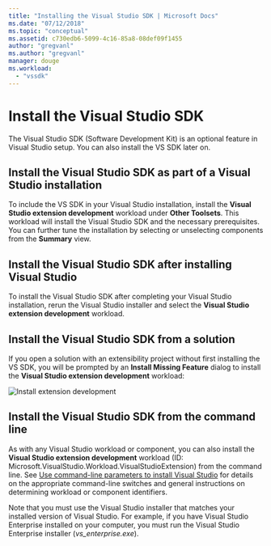 ```yaml
---
title: "Installing the Visual Studio SDK | Microsoft Docs"
ms.date: "07/12/2018"
ms.topic: "conceptual"
ms.assetid: c730edb6-5099-4c16-85a8-08def09f1455
author: "gregvanl"
ms.author: "gregvanl"
manager: douge
ms.workload: 
  - "vssdk"
---
```

# Install the Visual Studio SDK

The Visual Studio SDK (Software Development Kit) is an optional feature in Visual Studio setup. You can also install the VS SDK later on.  
  
## Install the Visual Studio SDK as part of a Visual Studio installation

To include the VS SDK in your Visual Studio installation, install the **Visual Studio extension development** workload under **Other Toolsets**. This workload will install the Visual Studio SDK and the necessary prerequisites. You can further tune the installation by selecting or unselecting components from the **Summary** view.
  
## Install the Visual Studio SDK after installing Visual Studio

To install the Visual Studio SDK after completing your Visual Studio installation, rerun the Visual Studio installer and select the **Visual Studio extension development** workload.  
  
## Install the Visual Studio SDK from a solution

If you open a solution with an extensibility project without first installing the VS SDK, you will be prompted by an **Install Missing Feature** dialog to install the **Visual Studio extension development** workload:

![Install extension development](../extensibility/media/install-extension-development.png "Install extension development")  
  
## Install the Visual Studio SDK from the command line

As with any Visual Studio workload or component, you can also install the **Visual Studio extension development** workload (ID: Microsoft.VisualStudio.Workload.VisualStudioExtension) from the command line. See [Use command-line parameters to install Visual Studio](../install/use-command-line-parameters-to-install-visual-studio.md) for details on the appropriate command-line switches and general instructions on determining workload or component identifiers.
  
Note that you must use the Visual Studio installer that matches your installed version of Visual Studio. For example, if you have Visual Studio Enterprise installed on your computer, you must run the Visual Studio Enterprise installer (*vs_enterprise.exe*).